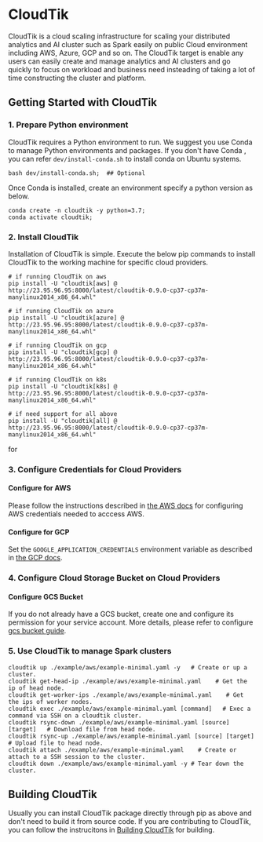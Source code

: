 # CloudTik

CloudTik is a cloud scaling infrastructure for scaling your distributed analytics and AI cluster such as Spark easily
on public Cloud environment including AWS, Azure, GCP and so on. The CloudTik target is enable any users can
easily create and manage analytics and AI clusters and go quickly to focus on workload and business need insteading
of taking a lot of time constructing the cluster and platform.


## Getting Started with CloudTik
### 1. Prepare Python environment
CloudTik requires a Python environment to run. We suggest you use Conda to manage Python environments and packages. If you don't have Conda , you can refer ```dev/install-conda.sh``` to install conda on Ubuntu systems. 
```
bash dev/install-conda.sh;  ## Optional
```
Once Conda is installed, create an environment specify a python version as below.
```
conda create -n cloudtik -y python=3.7;
conda activate cloudtik;
```
### 2. Install CloudTik
Installation of CloudTik is simple. Execute the below pip commands to install CloudTik to the working machine
for specific cloud providers.

```
# if running CloudTik on aws
pip install -U "cloudtik[aws] @ http://23.95.96.95:8000/latest/cloudtik-0.9.0-cp37-cp37m-manylinux2014_x86_64.whl"

# if running CloudTik on azure
pip install -U "cloudtik[azure] @ http://23.95.96.95:8000/latest/cloudtik-0.9.0-cp37-cp37m-manylinux2014_x86_64.whl"

# if running CloudTik on gcp
pip install -U "cloudtik[gcp] @ http://23.95.96.95:8000/latest/cloudtik-0.9.0-cp37-cp37m-manylinux2014_x86_64.whl"

# if running CloudTik on k8s
pip install -U "cloudtik[k8s] @ http://23.95.96.95:8000/latest/cloudtik-0.9.0-cp37-cp37m-manylinux2014_x86_64.whl"

# if need support for all above
pip install -U "cloudtik[all] @ http://23.95.96.95:8000/latest/cloudtik-0.9.0-cp37-cp37m-manylinux2014_x86_64.whl"

```
for 
### 3. Configure Credentials for Cloud Providers

#### Configure for AWS
Please follow the instructions described in [the AWS docs](https://boto3.amazonaws.com/v1/documentation/api/latest/guide/configuration.html) for configuring AWS credentials needed to acccess AWS.

#### Configure for GCP

Set the `GOOGLE_APPLICATION_CREDENTIALS` environment variable as described in [the GCP docs](https://cloud.google.com/docs/authentication/getting-started).

### 4. Configure Cloud Storage Bucket on Cloud Providers

#### Configure GCS Bucket

If you do not already have a GCS bucket, create one and configure its permission for your service account.
More details, please refer to configure [gcs bucket guide](./doc/Configure-GCS-Bucket.md).

### 5. Use CloudTik to manage Spark clusters
```
cloudtik up ./example/aws/example-minimal.yaml -y   # Create or up a  cluster.
cloudtik get-head-ip ./example/aws/example-minimal.yaml    # Get the ip of head node.
cloudtik get-worker-ips ./example/aws/example-minimal.yaml    # Get the ips of worker nodes.
cloudtik exec ./example/aws/example-minimal.yaml [command]   # Exec a command via SSH on a cloudtik cluster.
cloudtik rsync-down ./example/aws/example-minimal.yaml [source] [target]   # Download file from head node.
cloudtik rsync-up ./example/aws/example-minimal.yaml [source] [target]   # Upload file to head node.
cloudtik attach ./example/aws/example-minimal.yaml    # Create or attach to a SSH session to the cluster.
cloudtik down ./example/aws/example-minimal.yaml -y # Tear down the cluster.
```

## Building CloudTik

Usually you can install CloudTik package directly through pip as above and don't need to build it from source code. If you are contributing to CloudTik, you can follow the instrucitons in [Building CloudTik](./doc/Building.md) for building. 

